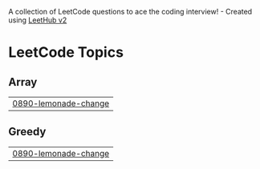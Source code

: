 A collection of LeetCode questions to ace the coding interview! - Created using [LeetHub v2](https://github.com/arunbhardwaj/LeetHub-2.0)
<!---LeetCode Topics Start-->
# LeetCode Topics
## Array
|  |
| ------- |
| [0890-lemonade-change](https://github.com/Elijah5399/LeetCode/tree/master/0890-lemonade-change) |
## Greedy
|  |
| ------- |
| [0890-lemonade-change](https://github.com/Elijah5399/LeetCode/tree/master/0890-lemonade-change) |
<!---LeetCode Topics End-->